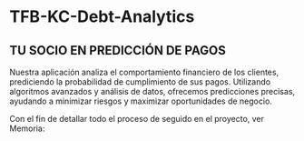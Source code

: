 # TFB-KC-Debt-Analytics

## TU SOCIO EN PREDICCIÓN DE PAGOS
Nuestra aplicación analiza el comportamiento financiero de los clientes, prediciendo la probabilidad de cumplimiento de sus pagos. Utilizando algoritmos avanzados y análisis de datos, ofrecemos predicciones precisas, ayudando a minimizar riesgos y maximizar oportunidades de negocio.

Con el fin de detallar todo el proceso de seguido en el proyecto, ver Memoria:



